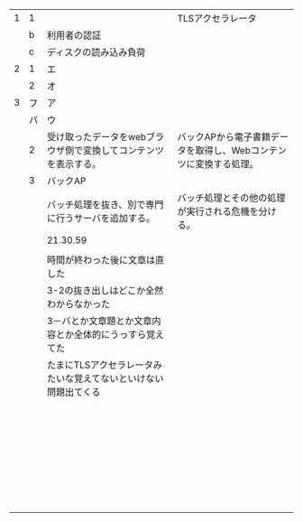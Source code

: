 |      |      |                                                              |                                                              |
| ---- | ---- | ------------------------------------------------------------ | ------------------------------------------------------------ |
| 1    | 1    |                                                              | TLSアクセラレータ                                            |
|      | b    | 利用者の認証                                                 |                                                              |
|      | c    | ディスクの読み込み負荷                                       |                                                              |
| 2    | 1    | エ                                                           |                                                              |
|      | 2    | オ                                                           |                                                              |
| 3    | フ   | ア                                                           |                                                              |
|      | バ   | ウ                                                           |                                                              |
|      | 2    | 受け取ったデータをwebブラウザ側で変換してコンテンツを表示する。 | バックAPから電子書籍データを取得し、Webコンテンツに変換する処理。 |
|      | 3    | バックAP                                                     |                                                              |
|      |      | バッチ処理を抜き、別で専門に行うサーバを追加する。           | バッチ処理とその他の処理が実行される危機を分ける。           |
|      |      | 21.30.59                                                     |                                                              |
|      |      |                                                              |                                                              |
|      |      | 時間が終わった後に文章は直した                               |                                                              |
|      |      | 3-2の抜き出しはどこか全然わからなかった                      |                                                              |
|      |      | 3－バとか文章題とか文章内容とか全体的にうっすら覚えてた      |                                                              |
|      |      | たまにTLSアクセラレータみたいな覚えてないといけない問題出てくる |                                                              |
|      |      |                                                              |                                                              |
|      |      |                                                              |                                                              |
|      |      |                                                              |                                                              |
|      |      |                                                              |                                                              |
|      |      |                                                              |                                                              |
|      |      |                                                              |                                                              |
|      |      |                                                              |                                                              |
|      |      |                                                              |                                                              |
|      |      |                                                              |                                                              |
|      |      |                                                              |                                                              |
|      |      |                                                              |                                                              |
|      |      |                                                              |                                                              |
|      |      |                                                              |                                                              |
|      |      |                                                              |                                                              |
|      |      |                                                              |                                                              |
|      |      |                                                              |                                                              |
|      |      |                                                              |                                                              |
|      |      |                                                              |                                                              |
|      |      |                                                              |                                                              |
|      |      |                                                              |                                                              |
|      |      |                                                              |                                                              |
|      |      |                                                              |                                                              |
|      |      |                                                              |                                                              |
|      |      |                                                              |                                                              |
|      |      |                                                              |                                                              |
|      |      |                                                              |                                                              |
|      |      |                                                              |                                                              |
|      |      |                                                              |                                                              |
|      |      |                                                              |                                                              |
|      |      |                                                              |                                                              |
|      |      |                                                              |                                                              |
|      |      |                                                              |                                                              |
|      |      |                                                              |                                                              |
